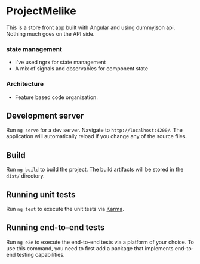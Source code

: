 # ProjectMelike

This is a store front app built with Angular and using dummyjson api. Nothing much goes on the API side.

### state management

- I've used ngrx for state management
- A mix of signals and observables for component state

### Architecture

- Feature based code organization.

## Development server

Run `ng serve` for a dev server. Navigate to `http://localhost:4200/`. The application will automatically reload if you change any of the source files.

## Build

Run `ng build` to build the project. The build artifacts will be stored in the `dist/` directory.

## Running unit tests

Run `ng test` to execute the unit tests via [Karma](https://karma-runner.github.io).

## Running end-to-end tests

Run `ng e2e` to execute the end-to-end tests via a platform of your choice. To use this command, you need to first add a package that implements end-to-end testing capabilities.
